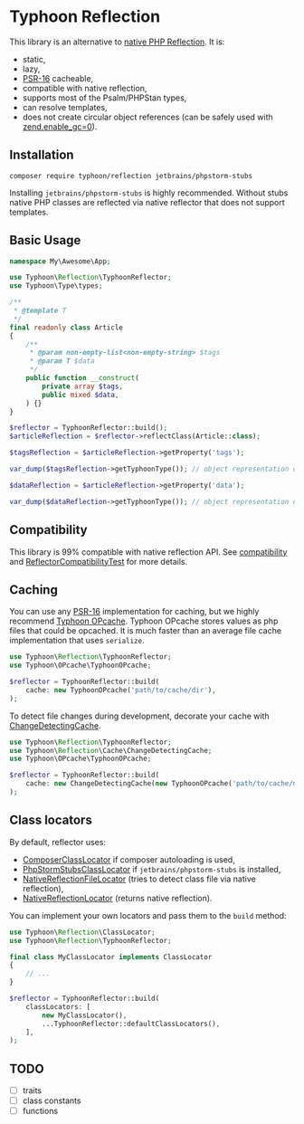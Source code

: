 # Typhoon Reflection

This library is an alternative to [native PHP Reflection](https://www.php.net/manual/en/book.reflection.php). It is:
- static,
- lazy,
- [PSR-16](https://www.php-fig.org/psr/psr-16/) cacheable,
- compatible with native reflection,
- supports most of the Psalm/PHPStan types,
- can resolve templates,
- does not create circular object references (can be safely used with [zend.enable_gc=0](https://www.php.net/manual/en/info.configuration.php#ini.zend.enable-gc)).

## Installation

```
composer require typhoon/reflection jetbrains/phpstorm-stubs
```

Installing `jetbrains/phpstorm-stubs` is highly recommended.
Without stubs native PHP classes are reflected via native reflector that does not support templates. 

## Basic Usage

```php
namespace My\Awesome\App;

use Typhoon\Reflection\TyphoonReflector;
use Typhoon\Type\types;

/**
 * @template T
 */
final readonly class Article
{
    /**
     * @param non-empty-list<non-empty-string> $tags
     * @param T $data
     */
    public function __construct(
        private array $tags,
        public mixed $data,
    ) {}
}

$reflector = TyphoonReflector::build();
$articleReflection = $reflector->reflectClass(Article::class);

$tagsReflection = $articleReflection->getProperty('tags');

var_dump($tagsReflection->getTyphoonType()); // object representation of non-empty-list<non-empty-string> type

$dataReflection = $articleReflection->getProperty('data');

var_dump($dataReflection->getTyphoonType()); // object representation of T template type
```

## Compatibility

This library is 99% compatible with native reflection API. See [compatibility](docs/compatibility.md) and [ReflectorCompatibilityTest](tests/unit/ReflectorCompatibilityTest.php) for more details.

## Caching

You can use any [PSR-16](https://www.php-fig.org/psr/psr-16/) implementation for caching, but we highly recommend [Typhoon OPcache](https://github.com/typhoon-php/opcache).
Typhoon OPcache stores values as php files that could be opcached. It is much faster than an average file cache implementation that uses `serialize`. 

```php
use Typhoon\Reflection\TyphoonReflector;
use Typhoon\OPcache\TyphoonOPcache;

$reflector = TyphoonReflector::build(
    cache: new TyphoonOPcache('path/to/cache/dir'),
);
```

To detect file changes during development, decorate your cache with [ChangeDetectingCache](src/Cache/ChangeDetectingCache.php).

```php
use Typhoon\Reflection\TyphoonReflector;
use Typhoon\Reflection\Cache\ChangeDetectingCache;
use Typhoon\OPcache\TyphoonOPcache;

$reflector = TyphoonReflector::build(
    cache: new ChangeDetectingCache(new TyphoonOPcache('path/to/cache/dir')),
);
```

## Class locators

By default, reflector uses:
- [ComposerClassLocator](src/ClassLocator/ComposerClassLocator.php) if composer autoloading is used, 
- [PhpStormStubsClassLocator](src/ClassLocator/PhpStormStubsClassLocator.php) if `jetbrains/phpstorm-stubs` is installed,
- [NativeReflectionFileLocator](src/ClassLocator/NativeReflectionFileLocator.php) (tries to detect class file via native reflection),
- [NativeReflectionLocator](src/ClassLocator/NativeReflectionLocator.php) (returns native reflection).

You can implement your own locators and pass them to the `build` method:

```php
use Typhoon\Reflection\ClassLocator;
use Typhoon\Reflection\TyphoonReflector;

final class MyClassLocator implements ClassLocator
{
    // ...
}

$reflector = TyphoonReflector::build(
    classLocators: [
        new MyClassLocator(),
        ...TyphoonReflector::defaultClassLocators(),
    ],
);
```

## TODO

- [ ] traits
- [ ] class constants
- [ ] functions
